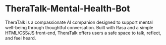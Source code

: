 # TheraTalk-Mental-Health-Bot
TheraTalk is a compassionate AI companion designed to support mental well-being through thoughtful conversation. Built with Rasa and a simple HTML/CSS/JS front-end, TheraTalk offers users a safe space to talk, reflect, and feel heard.
